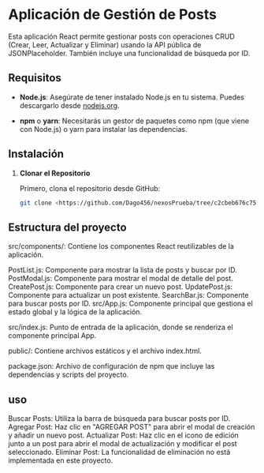 # Aplicación de Gestión de Posts

Esta aplicación React permite gestionar posts con operaciones CRUD (Crear, Leer, Actualizar y Eliminar) usando la API pública de JSONPlaceholder. También incluye una funcionalidad de búsqueda por ID.

## Requisitos

- **Node.js**: Asegúrate de tener instalado Node.js en tu sistema. Puedes descargarlo desde [nodejs.org](https://nodejs.org/).

- **npm** o **yarn**: Necesitarás un gestor de paquetes como npm (que viene con Node.js) o yarn para instalar las dependencias.

## Instalación

1. **Clonar el Repositorio**

   Primero, clona el repositorio desde GitHub:

   ```bash
   git clone <https://github.com/Dago456/nexosPrueba/tree/c2cbeb676c75e512c9693bb42e07cdc802cddca7/src>

 ## Estructura del proyecto
src/components/: Contiene los componentes React reutilizables de la aplicación.

PostList.js: Componente para mostrar la lista de posts y buscar por ID.
PostModal.js: Componente para mostrar el modal de detalle del post.
CreatePost.js: Componente para crear un nuevo post.
UpdatePost.js: Componente para actualizar un post existente.
SearchBar.js: Componente para buscar posts por ID.
src/App.js: Componente principal que gestiona el estado global y la lógica de la aplicación.

src/index.js: Punto de entrada de la aplicación, donde se renderiza el componente principal App.

public/: Contiene archivos estáticos y el archivo index.html.

package.json: Archivo de configuración de npm que incluye las dependencias y scripts del proyecto.

## uso

Buscar Posts: Utiliza la barra de búsqueda para buscar posts por ID.
Agregar Post: Haz clic en "AGREGAR POST" para abrir el modal de creación y añadir un nuevo post.
Actualizar Post: Haz clic en el icono de edición junto a un post para abrir el modal de actualización y modificar el post seleccionado.
Eliminar Post: La funcionalidad de eliminación no está implementada en este proyecto.
